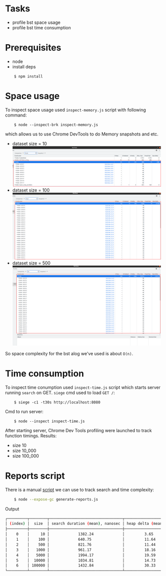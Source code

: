 # Tasks
* profile bst space usage
* profile bst time consumption

# Prerequisites
* node
* install deps
```
    $ npm install
```

# Space usage
To inspect space usage used `inspect-memory.js` script with following command:
```
    $ node --inspect-brk inspect-memory.js
```
which allows us to use Chrome DevTools to do Memory snapshots and etc.
* dataset size = 10
![image](https://github.com/Nazar910/hsa-5/blob/main/L21/screenshots/Node.size10.png?raw=true)
* dataset size = 100
![image](https://github.com/Nazar910/hsa-5/blob/main/L21/screenshots/Node.size100.png?raw=true)
* dataset size = 500
![image](https://github.com/Nazar910/hsa-5/blob/main/L21/screenshots/Node.size500.png?raw=true)

So space complexity for the bst alog we've used is about `O(n)`.

# Time consumption
To inspect time conumption used `inspect-time.js` script which starts server running `search` on GET.
`siege` cmd used to load `GET /`:
```
    $ siege -c1 -t30s http://localhost:8080
```
Cmd to run server:
```
    $ node --inspect inspect-time.js
```
After starting server, Chrome Dev Tools profiling were launched to track function timings.
Results:
* size 10
* size 10_000
* size 100_000

# Reports script
There is a manual [script](https://github.com/Nazar910/hsa-5/blob/main/L21/generate-reports.js) we can use to track search and time complexity:
```bash
    $ node --expose-gc generate-reports.js
```
Output

```bash
┌─────────┬────────┬─────────────────────────────────┬───────────────────────┐
│ (index) │  size  │ search duration (mean), nanosec │ heap delta (mean), KB │
├─────────┼────────┼─────────────────────────────────┼───────────────────────┤
│    0    │     10 │             1382.24             │         3.65          │
│    1    │    100 │             640.75              │         11.64         │
│    2    │    500 │             821.76              │         11.44         │
│    3    │   1000 │             961.17              │         18.16         │
│    4    │   5000 │             1994.17             │         19.59         │
│    5    │  10000 │             1034.81             │         14.73         │
│    6    │ 100000 │             1432.84             │         30.33         │
└─────────┴────────┴─────────────────────────────────┴───────────────────────┘

```

